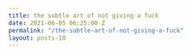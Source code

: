 ```yaml
---
title: the subtle art of not giving a fuck
date: 2021-06-05 06:25:00 Z
permalink: "/the-subtle-art-of-not-giving-a-fuck"
layout: posts-10
---
```


